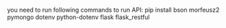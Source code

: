 you need to run following commands to run API:
pip install bson morfeusz2 pymongo dotenv python-dotenv flask flask_restful
